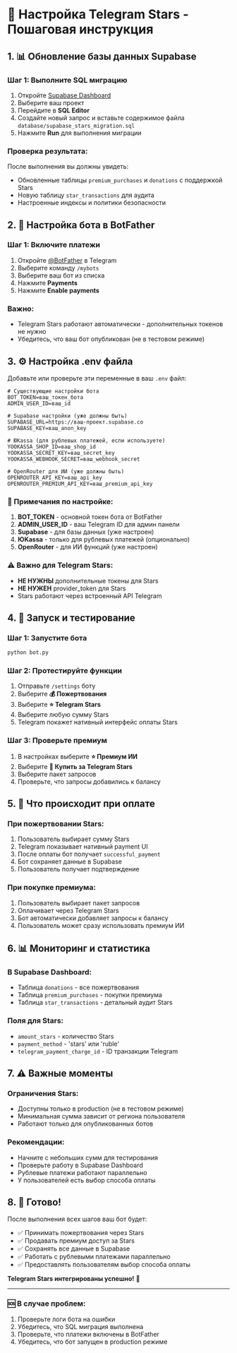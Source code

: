 # 🌟 Настройка Telegram Stars - Пошаговая инструкция

## 1. 📊 Обновление базы данных Supabase

### Шаг 1: Выполните SQL миграцию
1. Откройте [Supabase Dashboard](https://supabase.com/dashboard)
2. Выберите ваш проект
3. Перейдите в **SQL Editor**
4. Создайте новый запрос и вставьте содержимое файла `database/supabase_stars_migration.sql`
5. Нажмите **Run** для выполнения миграции

### Проверка результата:
После выполнения вы должны увидеть:
- Обновленные таблицы `premium_purchases` и `donations` с поддержкой Stars
- Новую таблицу `star_transactions` для аудита
- Настроенные индексы и политики безопасности

## 2. 🤖 Настройка бота в BotFather

### Шаг 1: Включите платежи
1. Откройте [@BotFather](https://t.me/botfather) в Telegram
2. Выберите команду `/mybots`
3. Выберите ваш бот из списка
4. Нажмите **Payments**
5. Нажмите **Enable payments**

### Важно:
- Telegram Stars работают автоматически - дополнительных токенов не нужно
- Убедитесь, что ваш бот опубликован (не в тестовом режиме)

## 3. ⚙️ Настройка .env файла

Добавьте или проверьте эти переменные в ваш `.env` файл:

```env
# Существующие настройки бота
BOT_TOKEN=ваш_токен_бота
ADMIN_USER_ID=ваш_id

# Supabase настройки (уже должны быть)
SUPABASE_URL=https://ваш-проект.supabase.co
SUPABASE_KEY=ваш_anon_key

# ЮKassa (для рублевых платежей, если используете)
YOOKASSA_SHOP_ID=ваш_shop_id
YOOKASSA_SECRET_KEY=ваш_secret_key
YOOKASSA_WEBHOOK_SECRET=ваш_webhook_secret

# OpenRouter для ИИ (уже должны быть)
OPENROUTER_API_KEY=ваш_api_key
OPENROUTER_PREMIUM_API_KEY=ваш_premium_api_key
```

### 📝 Примечания по настройке:

1. **BOT_TOKEN** - основной токен бота от BotFather
2. **ADMIN_USER_ID** - ваш Telegram ID для админ панели
3. **Supabase** - для базы данных (уже настроен)
4. **ЮKassa** - только для рублевых платежей (опционально)
5. **OpenRouter** - для ИИ функций (уже настроен)

### ⚠️ Важно для Telegram Stars:
- **НЕ НУЖНЫ** дополнительные токены для Stars
- **НЕ НУЖЕН** provider_token для Stars
- Stars работают через встроенный API Telegram

## 4. 🚀 Запуск и тестирование

### Шаг 1: Запустите бота
```bash
python bot.py
```

### Шаг 2: Протестируйте функции
1. Отправьте `/settings` боту
2. Выберите **💰 Пожертвования**
3. Выберите **⭐ Telegram Stars**
4. Выберите любую сумму Stars
5. Telegram покажет нативный интерфейс оплаты Stars

### Шаг 3: Проверьте премиум
1. В настройках выберите **⭐ Премиум ИИ**
2. Выберите **🌟 Купить за Telegram Stars**
3. Выберите пакет запросов
4. Проверьте, что запросы добавились к балансу

## 5. 🎯 Что происходит при оплате

### При пожертвовании Stars:
1. Пользователь выбирает сумму Stars
2. Telegram показывает нативный payment UI
3. После оплаты бот получает `successful_payment`
4. Бот сохраняет данные в Supabase
5. Пользователь получает подтверждение

### При покупке премиума:
1. Пользователь выбирает пакет запросов
2. Оплачивает через Telegram Stars
3. Бот автоматически добавляет запросы к балансу
4. Пользователь может сразу использовать премиум ИИ

## 6. 📊 Мониторинг и статистика

### В Supabase Dashboard:
- Таблица `donations` - все пожертвования
- Таблица `premium_purchases` - покупки премиума
- Таблица `star_transactions` - детальный аудит Stars

### Поля для Stars:
- `amount_stars` - количество Stars
- `payment_method` - 'stars' или 'ruble'
- `telegram_payment_charge_id` - ID транзакции Telegram

## 7. ⚠️ Важные моменты

### Ограничения Stars:
- Доступны только в production (не в тестовом режиме)
- Минимальная сумма зависит от региона пользователя
- Работают только для опубликованных ботов

### Рекомендации:
- Начните с небольших сумм для тестирования
- Проверьте работу в Supabase Dashboard
- Рублевые платежи работают параллельно
- У пользователей есть выбор способа оплаты

## 8. 🎉 Готово!

После выполнения всех шагов ваш бот будет:
- ✅ Принимать пожертвования через Stars
- ✅ Продавать премиум доступ за Stars
- ✅ Сохранять все данные в Supabase
- ✅ Работать с рублевыми платежами параллельно
- ✅ Предоставлять пользователям выбор способа оплаты

**Telegram Stars интегрированы успешно!** 🌟

---

### 🆘 В случае проблем:
1. Проверьте логи бота на ошибки
2. Убедитесь, что SQL миграция выполнена
3. Проверьте, что платежи включены в BotFather
4. Убедитесь, что бот запущен в production режиме